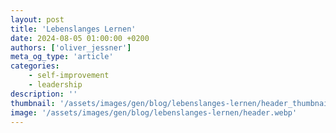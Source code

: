 ```yaml
---
layout: post
title: 'Lebenslanges Lernen'
date: 2024-08-05 01:00:00 +0200
authors: ['oliver_jessner']
meta_og_type: 'article'
categories:
    - self-improvement
    - leadership
description: ''
thumbnail: '/assets/images/gen/blog/lebenslanges-lernen/header_thumbnail.webp'
image: '/assets/images/gen/blog/lebenslanges-lernen/header.webp'
---
```

